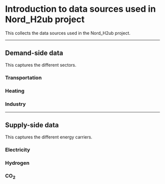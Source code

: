 # Introduction to data sources used in Nord_H2ub project
This collects the data sources used in the Nord_H2ub project.
_________________________________________________________

## Demand-side data
This captures the different sectors.
  ### Transportation
  ### Heating
  ### Industry


_____________________________________________________________
## Supply-side data
This captures the different energy carriers.
### Electricity
### Hydrogen
### CO<sub>2</sub>

